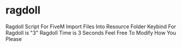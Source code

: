 # ragdoll
Ragdoll Script For FiveM
Import Files Into Resource Folder
Keybind For Ragdoll is "3"
Ragdoll Time is 3 Seconds
Feel Free To Modify How You Please
